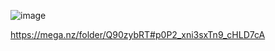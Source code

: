 ![image](https://user-images.githubusercontent.com/70198995/166687288-87628ff8-e333-428f-afb6-7c7b0774fa67.png)

https://mega.nz/folder/Q90zybRT#p0P2_xni3sxTn9_cHLD7cA
